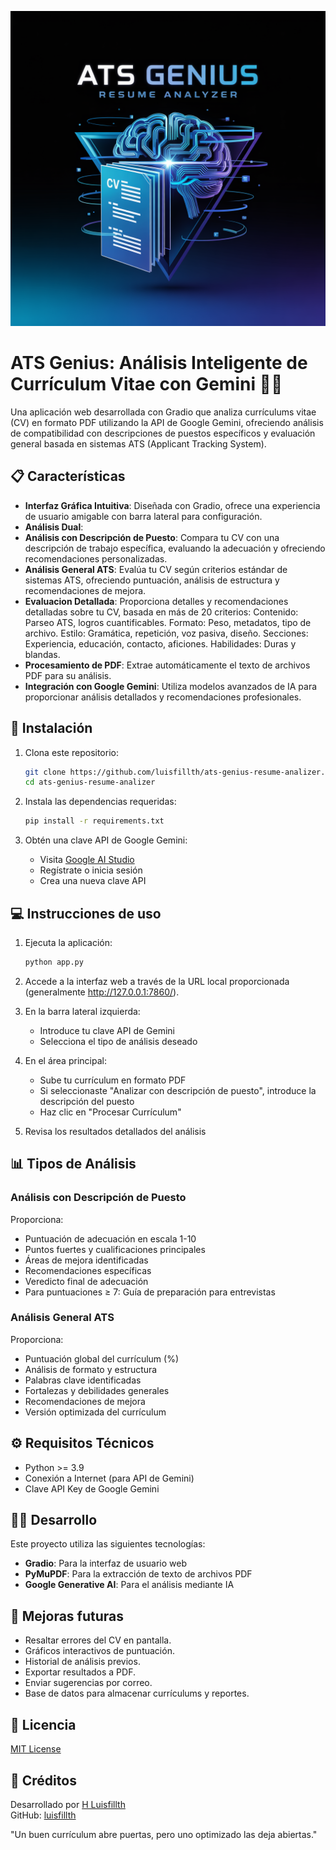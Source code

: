 ![Texto Alternativo](ats-genius-resume-analizer.png)

# ATS Genius: Análisis Inteligente de Currículum Vitae con Gemini 📄🤖

Una aplicación web desarrollada con Gradio que analiza currículums vitae (CV) en formato PDF utilizando la API de Google Gemini, ofreciendo análisis de compatibilidad con descripciones de puestos específicos y evaluación general basada en sistemas ATS (Applicant Tracking System).

## 📋 Características

- **Interfaz Gráfica Intuitiva**: Diseñada con Gradio, ofrece una experiencia de usuario amigable con barra lateral para configuración.
- **Análisis Dual**:
- **Análisis con Descripción de Puesto**: Compara tu CV con una descripción de trabajo específica, evaluando la adecuación y ofreciendo recomendaciones    personalizadas.
- **Análisis General ATS**: Evalúa tu CV según criterios estándar de sistemas ATS, ofreciendo puntuación, análisis de estructura y recomendaciones de mejora.
- **Evaluacion Detallada**: Proporciona detalles y recomendaciones detalladas sobre tu CV, basada en más de 20 criterios: 
Contenido: Parseo ATS, logros cuantificables.
Formato: Peso, metadatos, tipo de archivo.
Estilo: Gramática, repetición, voz pasiva, diseño.
Secciones: Experiencia, educación, contacto, aficiones.
Habilidades: Duras y blandas.
- **Procesamiento de PDF**: Extrae automáticamente el texto de archivos PDF para su análisis.
- **Integración con Google Gemini**: Utiliza modelos avanzados de IA para proporcionar análisis detallados y recomendaciones profesionales.

## 🚀 Instalación

1. Clona este repositorio:
   ```bash
   git clone https://github.com/luisfillth/ats-genius-resume-analizer.git
   cd ats-genius-resume-analizer
   ```

2. Instala las dependencias requeridas:
   ```bash
   pip install -r requirements.txt
   ```

3. Obtén una clave API de Google Gemini:
   - Visita [Google AI Studio](https://aistudio.google.com/)
   - Regístrate o inicia sesión
   - Crea una nueva clave API

## 💻 Instrucciones de uso

1. Ejecuta la aplicación:
   ```bash
   python app.py
   ```

2. Accede a la interfaz web a través de la URL local proporcionada (generalmente http://127.0.0.1:7860/).

3. En la barra lateral izquierda:
   - Introduce tu clave API de Gemini
   - Selecciona el tipo de análisis deseado

4. En el área principal:
   - Sube tu currículum en formato PDF
   - Si seleccionaste "Analizar con descripción de puesto", introduce la descripción del puesto
   - Haz clic en "Procesar Currículum"

5. Revisa los resultados detallados del análisis

## 📊 Tipos de Análisis

### Análisis con Descripción de Puesto
Proporciona:
- Puntuación de adecuación en escala 1-10
- Puntos fuertes y cualificaciones principales
- Áreas de mejora identificadas
- Recomendaciones específicas
- Veredicto final de adecuación
- Para puntuaciones ≥ 7: Guía de preparación para entrevistas

### Análisis General ATS
Proporciona:
- Puntuación global del currículum (%)
- Análisis de formato y estructura
- Palabras clave identificadas
- Fortalezas y debilidades generales
- Recomendaciones de mejora
- Versión optimizada del currículum

## ⚙️ Requisitos Técnicos

- Python >= 3.9
- Conexión a Internet (para API de Gemini)
- Clave API Key de Google Gemini

## 👨‍💻 Desarrollo

Este proyecto utiliza las siguientes tecnologías:
- **Gradio**: Para la interfaz de usuario web
- **PyMuPDF**: Para la extracción de texto de archivos PDF
- **Google Generative AI**: Para el análisis mediante IA

## 🔮 Mejoras futuras

- Resaltar errores del CV en pantalla.
- Gráficos interactivos de puntuación.
- Historial de análisis previos.
- Exportar resultados a PDF.
- Enviar sugerencias por correo.
- Base de datos para almacenar currículums y reportes.

## 📄 Licencia

[MIT License](LICENSE)

## 🙏 Créditos

Desarrollado por [H Luisfillth](https://www.linkedin.com/in/luisfillth0504/)  
GitHub: [luisfillth](https://github.com/luisfillth)

"Un buen currículum abre puertas, pero uno optimizado las deja abiertas."
